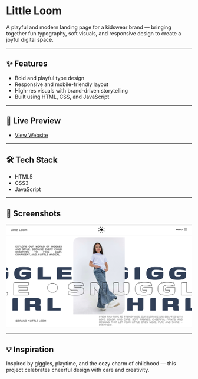 # Little Loom

A playful and modern landing page for a kidswear brand — bringing together fun typography, soft visuals, and responsive design to create a joyful digital space.

---

## ✨ Features

- Bold and playful type design  
- Responsive and mobile-friendly layout  
- High-res visuals with brand-driven storytelling  
- Built using HTML, CSS, and JavaScript  

---

## 🔗 Live Preview

- [View Website](https://milanxcode.github.io/Little-Loom/)  

---

## 🛠 Tech Stack

- HTML5  
- CSS3  
- JavaScript  

---

## 📸 Screenshots

![Screenshot](./img/mockup.png)

---

## 💡 Inspiration

Inspired by giggles, playtime, and the cozy charm of childhood — this project celebrates cheerful design with care and creativity.

